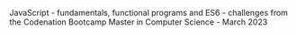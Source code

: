 JavaScript - fundamentals, functional programs and ES6 - challenges from the Codenation Bootcamp Master in Computer Science - March 2023
